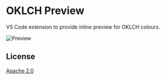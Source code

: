 # OKLCH Preview

VS Code extension to provide inline preview for OKLCH colours.

![Preview](https://github.com/SwiftlyDaniel/oklch-preview/blob/main/screenshot.png)


## License

[Apache 2.0](./LICENSE.txt)
